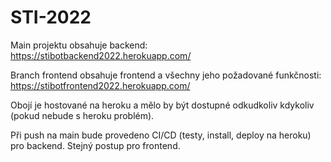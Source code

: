 # STI-2022

Main projektu obsahuje backend: https://stibotbackend2022.herokuapp.com/

Branch frontend obsahuje frontend a všechny jeho požadované funkčnosti: https://stibotfrontend2022.herokuapp.com/

Obojí je hostované na heroku a mělo by být dostupné odkudkoliv kdykoliv (pokud nebude s heroku problém).

Při push na main bude provedeno CI/CD (testy, install, deploy na heroku) pro backend. Stejný postup pro frontend.
